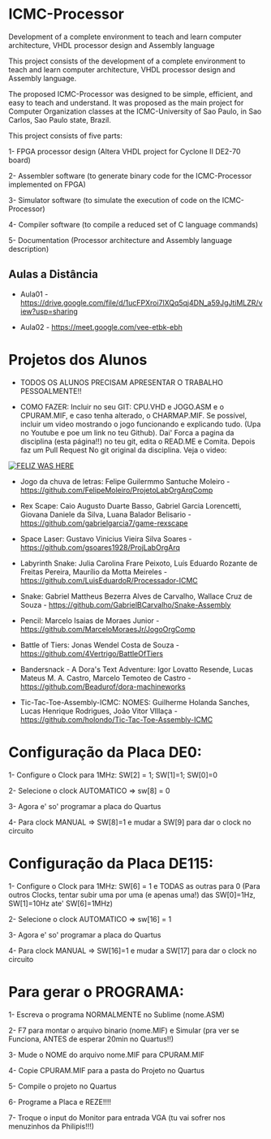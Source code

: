 # ICMC-Processor
Development of a complete environment to teach and learn computer architecture, VHDL processor design and Assembly language

This project consists of the development of a complete environment to teach and learn computer architecture, VHDL processor design and Assembly language.

The proposed ICMC-Processor was designed to be simple, efficient, and easy to teach and understand. It was proposed as the main project for Computer Organization classes at the ICMC-University of Sao Paulo, in Sao Carlos, Sao Paulo state, Brazil.

This project consists of five parts:

1-	FPGA processor design (Altera VHDL project for Cyclone II DE2-70 board)

2-	Assembler software (to generate binary code for the ICMC-Processor implemented on FPGA)

3-	Simulator software (to simulate the execution of code on the ICMC-Processor)

4-	Compiler software (to compile a reduced set of  C language commands)

5-	Documentation (Processor architecture and Assembly language description)

## Aulas a Distância

- Aula01 - https://drive.google.com/file/d/1ucFPXroi7lXQq5qj4DN_a59JgJtiMLZR/view?usp=sharing

- Aula02 - https://meet.google.com/vee-etbk-ebh

# Projetos dos Alunos

- TODOS OS ALUNOS PRECISAM APRESENTAR O TRABALHO PESSOALMENTE!! 

- COMO FAZER: Incluir no seu GIT: CPU.VHD e JOGO.ASM e o CPURAM.MIF, e caso tenha alterado, o CHARMAP.MIF. Se possível, incluir um video mostrando o jogo funcionando e explicando tudo. (Upa no Youtube e poe um link no teu Github). Dai' Forca a pagina da disciplina (esta página!!) no teu git, edita o READ.ME e Comita. Depois faz um Pull Request No git original da disciplina. Veja o video: 

[![FELIZ WAS HERE](http://img.youtube.com/vi/0vT8zuG9CYM/0.jpg)](http://www.youtube.com/watch?v=0vT8zuG9CYM)


- Jogo da chuva de letras: Felipe Guilermmo Santuche Moleiro - https://github.com/FelipeMoleiro/ProjetoLabOrgArqComp

- Rex Scape: Caio Augusto Duarte Basso, Gabriel Garcia Lorencetti, Giovana Daniele da Silva, Luana Balador Belisario - https://github.com/gabrielgarcia7/game-rexscape

- Space Laser: Gustavo Vinicius Vieira Silva Soares - https://github.com/gsoares1928/ProjLabOrgArq

- Labyrinth Snake: Julia Carolina Frare Peixoto, Luís Eduardo Rozante de Freitas Pereira, Maurílio da Motta Meireles - https://github.com/LuisEduardoR/Processador-ICMC

- Snake: Gabriel Mattheus Bezerra Alves de Carvalho, Wallace Cruz de Souza - https://github.com/GabrielBCarvalho/Snake-Assembly

- Pencil: Marcelo Isaias de Moraes Junior - https://github.com/MarceloMoraesJr/JogoOrgComp

- Battle of Tiers: Jonas Wendel Costa de Souza - https://github.com/4Vertrigo/BattleOfTiers

- Bandersnack - A Dora's Text Adventure: Igor Lovatto Resende, Lucas Mateus M. A. Castro, Marcelo Temoteo de Castro - https://github.com/Beadurof/dora-machineworks

- Tic-Tac-Toe-Assembly-ICMC: NOMES: Guilherme Holanda Sanches, Lucas Henrique Rodrigues, João Vitor VIllaça - https://github.com/holondo/Tic-Tac-Toe-Assembly-ICMC


# Configuração da Placa DE0:

1- Configure o Clock para 1MHz: SW[2] = 1; SW[1]=1; SW[0]=0

2- Selecione o clock AUTOMATICO => sw[8] = 0

3- Agora e' so' programar a placa do Quartus

4- Para clock MANUAL => SW[8]=1  e  mudar a SW[9] para dar o clock no circuito

# Configuração da Placa DE115:

1- Configure o Clock para 1MHz: SW[6] = 1   e TODAS as outras para 0 (Para outros Clocks, tentar subir uma por uma (e apenas uma!) das SW[0]=1Hz, SW[1]=10Hz  ate' SW[6]=1MHz)

2- Selecione o clock AUTOMATICO => sw[16] = 1

3- Agora e' so' programar a placa do Quartus

4- Para clock MANUAL => SW[16]=1  e  mudar a SW[17] para dar o clock no circuito

# Para gerar o PROGRAMA:

1- Escreva o programa NORMALMENTE no Sublime (nome.ASM)

2- F7 para montar o arquivo binario (nome.MIF) e Simular (pra ver se Funciona, ANTES de esperar 20min no Quartus!!)

3- Mude o NOME do arquivo nome.MIF para CPURAM.MIF

4- Copie CPURAM.MIF para a pasta do Projeto no Quartus

5- Compile o projeto no Quartus

6- Programe a Placa e REZE!!!!

7- Troque o  input do Monitor para entrada VGA (tu vai sofrer nos menuzinhos da Philipis!!!)






